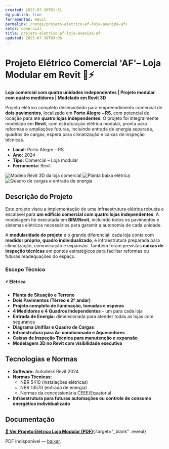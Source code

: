 ```yaml
---
created: 2025-07-30T01:31
dg-publish: true
ferramentas: Revit
permalink: /notes/projeto-eletrico-af-loja-avenida-af/
setor: Comercial
title: projeto-eletrico-af-loja-avenida-af
updated: 2025-07-30T03:06
---
```


# Projeto Elétrico Comercial  'AF'– Loja Modular em Revit 🏪⚡

**Loja comercial com quatro unidades independentes | Projeto modular com quatro medidores | Modelado em Revit 3D**

Projeto elétrico completo desenvolvido para empreendimento comercial de **dois pavimentos**, localizado em **Porto Alegre – RS**, com potencial de locação para até **quatro lojas independentes**. O projeto foi integralmente modelado em **Revit**, com estruturação elétrica modular, pronta para reformas e ampliações futuras, incluindo entrada de energia separada, quadros de cargas, espera para climatização e caixas de inspeção técnicas.

- **Local:** Porto Alegre – RS  
- **Ano:** 2024  
- **Tipo:** Comercial – Loja modular  
- **Ferramenta:** Revit

<div class="project-gallery reveal">
  <img src="/assets/imagens/capa_thumb.jpg_loja-avenida.jpg" alt="Modelo Revit 3D da loja comercial" class="gallery-thumb" loading="lazy">
  <img src="/assets/imagens/planta_thumb.jpg_loja-avenida.jpg" alt="Planta baixa elétrica" class="gallery-thumb" loading="lazy">
  <img src="/assets/imagens/quadro_thumb.jpg_loja-avenida.jpg" alt="Quadro de cargas e entrada de energia" class="gallery-thumb" loading="lazy">
</div>

## Descrição do Projeto

Este projeto visou a implementação de uma infraestrutura elétrica robusta e escalável para **um edifício comercial com quatro lojas independentes**. A modelagem foi executada em **BIM/Revit**, incluindo todos os pavimentos e sistemas elétricos necessários para garantir a autonomia de cada unidade.

A **modularidade do projeto** é o grande diferencial: cada loja conta com **medidor próprio, quadro individualizado**, e infraestrutura preparada para climatização, comunicação e expansão. Também foram previstas **caixas de inspeção técnicas** em pontos estratégicos para facilitar reformas ou futuras readequações do espaço.

### Escopo Técnico

#### ⚡ Elétrica
- **Planta de Situação e Terreno**
- **Dois Pavimentos (Térreo e 2º andar)**
- **Projeto completo de iluminação, tomadas e esperas**
- **4 Medidores e 4 Quadros Independentes** – um para cada loja
- **Entrada de Energia:** dimensionada para atender todas as lojas com segurança
- **Diagrama Unifilar e Quadro de Cargas**
- **Infraestrutura para Ar-condicionado e Aquecedores**
- **Caixas de Inspeção Técnica para manutenção e expansão**
- **Modelagem 3D no Revit com visibilidade executiva**

## Tecnologias e Normas

- **Software:** Autodesk Revit 2024  
- **Normas Técnicas:**  
  - NBR 5410 (instalações elétricas)  
  - NBR 13570 (entrada de energia)  
  - Normas da concessionária CEEE/Equatorial  
- **Infraestrutura para futuras automações ou controle de consumo energético individualizado**

## Documentação

[📄 **Ver Projeto Elétrico Loja Modular (PDF)**](/assets/pdfs/loja_revit_2024.pdf_loja-avenida.pdf){:target="_blank" .reveal}  

<div class="pdf-container reveal">
  <object data="/assets/pdfs/loja_revit_2024.pdf#toolbar=0"
          type="application/pdf" width="100%" height="500">
    <p>PDF indisponível — <a href="/assets/pdfs/loja_revit_2024.pdf" target="_blank">baixar</a>.</p>
  </object>
</div>